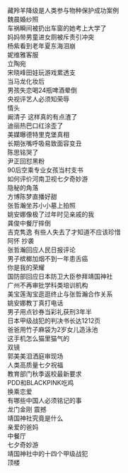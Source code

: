 藏羚羊降级是人类参与物种保护成功案例  
魏晨婚纱照  
车祸瞬间被扔出车窗的她考上大学了  
妈妈带男童进女厕被斥责引冲突  
杨紫看到老年夏东海泪崩  
妮维雅客服  
立陶宛  
宋晓峰田娃玩游戏累透支  
当马龙化妆后  
男孩失恋喝24瓶啤酒晕倒  
央视评艺人必须知荣辱  
情头  
阚清子 这样真的有点渣了  
迪丽热巴口红涂歪了  
美媒曝德特里克堡真相  
长期张嘴呼吸易致面容变丑  
陈思铭哭了  
尹正回怼黑粉  
90后空乘专业女孩当村支书  
如何评价河南卫视七夕奇妙游  
隐秘的角落  
方博陈梦直播好甜  
张哲瀚坐苏小小墓上拍照  
姚安娜像极了过年时见亲戚的我  
龚俊中餐厅摔倒  
吉克隽逸 有些人失去了才知道不应该珍惜  
阿怀 抄袭  
张哲瀚回应人民日报评论  
男子槟榔加烟不到一年患舌癌  
你是我的荣耀  
国防部回应日本防卫大臣参拜靖国神社  
广州不再审批学科类培训机构  
美宝莲淘宝逛逛终止与张哲瀚合作关系  
姚安娜教丁真打电话  
男子用点钞券当彩礼获刑3年半  
日本甲级战犯的判决书长达1212页  
爸爸用竹子麻袋为2岁女儿造泳池  
这手机怎么猫里猫气的  
双镜  
郭美美泪洒庭审现场  
人类高质量七夕祝福  
教育部门秋季返校最新要求  
PDD和BLACKPINK吃鸡  
换乘恋爱  
有哪些中国人必须铭记的事  
龙门金刚 震撼  
靖国神社究竟是什么  
亲爱的爸妈  
中餐厅  
七夕奇妙游  
靖国神社中的十四个甲级战犯  
顶楼  
